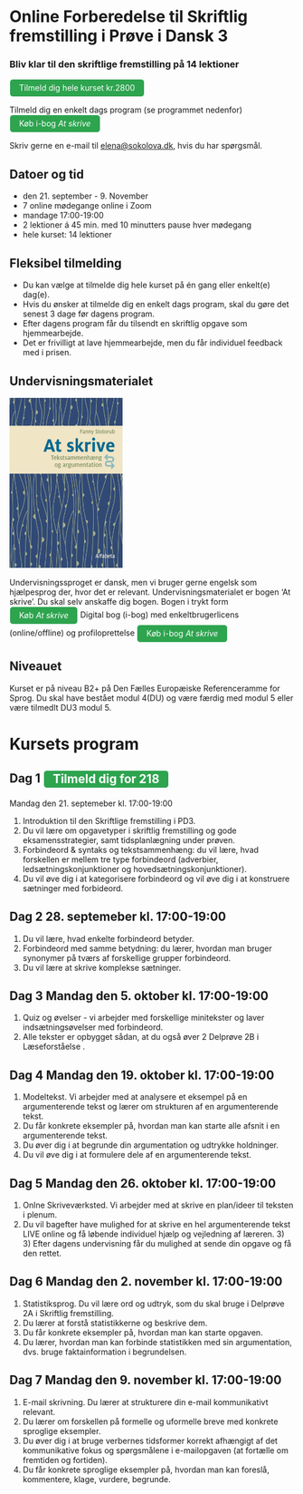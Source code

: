 # Online Forberedelse til Skriftlig fremstilling i Prøve i Dansk 3  

### Bliv klar til den skriftlige fremstilling på 14 lektioner

<a class="btn" href="https://www.alfabetaforlag.dk/skrive-tekstsammenhaeng-og-argumentation-i-bog#"> Tilmeld dig hele kurset kr.2800</a>

Tilmeld dig en enkelt dags program (se programmet nedenfor) <a class="btn" href="https://www.alfabetaforlag.dk/skrive-tekstsammenhaeng-og-argumentation-i-bog#">Køb i-bog *At skrive*</a>

Skriv gerne en e-mail til [elena@sokolova.dk](mailto:elena@sokolova.dk), hvis du har spørgsmål. 

<style>
.btn {
  color: white;
  background-color: #2ea44f;
  border-color: rgba(27,31,35,.1);
  box-shadow: 0 0px 0 rgba(27,31,35,.1),inset 0 1px 0 hsla(0,0%,100%,.03);
  position: relative;
  display: inline-block;
  padding: 5px 16px;
  font-size: 14px
  font-weight: 500;
  line-height: 20px;
  white-space: nowrap;
  vertical-align: middle;
  cursor: pointer;
  border: 1px solid;
  border-radius: 6px;
  text-decoration: none;
}
</style>


## Datoer og tid

* den 21. september - 9. November
* 7 online mødegange online i Zoom 
* mandage 17:00-19:00
* 2 lektioner á 45 min. med 10 minutters pause hver mødegang 
* hele kurset: 14 lektioner
         
## Fleksibel tilmelding 

* Du kan vælge at tilmelde dig hele kurset på én gang eller enkelt(e) dag(e). 
* Hvis du ønsker at tilmelde dig en enkelt dags program, skal du gøre det senest 3 dage før dagens program. 
* Efter dagens program får du tilsendt en skriftlig opgave som hjemmearbejde. 
* Det er frivilligt at lave hjemmearbejde, men du får individuel feedback med i prisen. 

## Undervisningsmaterialet
<img src="at-skrive-forside.jpg" alt="At skrive" width="200" height="300" />

Undervisningssproget er dansk, men vi bruger gerne engelsk som hjælpesprog der, hvor det er relevant.
Undervisningsmaterialet er bogen ‘At skrive’. Du skal selv anskaffe dig bogen. 
Bogen i trykt form  <a class="btn" href="https://www.alfabetaforlag.dk/skrive#">Køb *At skrive*</a> 
Digital bog (i-bog) med enkeltbrugerlicens (online/offline) og profiloprettelse <a class="btn" href="https://www.alfabetaforlag.dk/skrive-tekstsammenhaeng-og-argumentation-i-bog#">Køb i-bog *At skrive*</a>

## Niveauet

Kurset er på niveau B2+ på Den Fælles Europæiske Referenceramme for Sprog. 
Du skal have bestået modul 4(DU) og være færdig med modul 5 eller være tilmedlt DU3 modul 5. 

# Kursets program

## Dag 1 <a class="btn" href="https://www.alfabetaforlag.dk/skrive-tekstsammenhaeng-og-argumentation-i-bog#"> Tilmeld dig for 218 </a>
Mandag den 21. septemeber kl. 17:00-19:00           

1) Introduktion til den Skriftlige fremstilling i PD3.
2) Du vil lære om opgavetyper i skriftlig fremstilling og gode eksamensstrategier, samt tidsplanlægning under prøven. 
2) Forbindeord & syntaks og tekstsammenhæng: du vil lære, hvad forskellen er mellem tre type forbindeord (adverbier, ledsætningskonjunktioner og hovedsætningskonjunktioner). 
3) Du vil øve dig i at kategorisere forbindeord og vil øve dig i at konstruere sætninger med forbideord. 

## Dag 2 28. septemeber kl. 17:00-19:00                     

1) Du vil lære, hvad enkelte forbindeord betyder.
2) Forbindeord med samme betydning: du lærer, hvordan man bruger synonymer på tværs af forskellige grupper forbindeord. 
3) Du vil lære at skrive komplekse sætninger. 

## Dag 3 Mandag den 5. oktober kl. 17:00-19:00

1) Quiz og øvelser - vi arbejder med forskellige minitekster og laver indsætningsøvelser med forbindeord. 
2) Alle tekster er opbygget sådan, at du også øver 2 Delprøve 2B i Læseforståelse . 

## Dag 4 Mandag den 19. oktober kl. 17:00-19:00

1) Modeltekst. Vi arbejder med at analysere et eksempel på en argumenterende tekst og lærer om strukturen af en argumenterende tekst. 
2) Du får konkrete eksempler på, hvordan man kan starte alle afsnit i en argumenterende tekst. 
3) Du øver dig i at begrunde din argumentation og udtrykke holdninger. 
4) Du vil øve dig i at formulere dele af en argumenterende tekst. 

## Dag 5 Mandag den 26. oktober kl. 17:00-19:00

1) Onlne Skriveværksted. Vi arbejder med at skrive en plan/ideer til teksten i plenum. 
2) Du vil bagefter have mulighed for at skrive en hel argumenterende tekst LIVE online og få løbende individuel hjælp og vejledning af læreren. 3) 3) Efter dagens undervisning får du mulighed at sende din opgave og få den rettet. 

## Dag 6 Mandag den 2. november kl. 17:00-19:00

1) Statistiksprog. Du vil lære ord og udtryk, som du skal bruge i Delprøve 2A i Skriftlig fremstilling. 
2) Du lærer at forstå statistikkerne og beskrive dem. 
3) Du får konkrete eksempler på, hvordan man kan starte opgaven. 
4) Du lærer, hvordan man kan forbinde statistikken med sin argumentation, dvs. bruge faktainformation i begrundelsen. 

## Dag 7 Mandag den 9. november kl. 17:00-19:00

1) E-mail skrivning. Du lærer at strukturere din e-mail kommunikativt relevant. 
2) Du lærer om forskellen på formelle og uformelle breve med konkrete sproglige eksempler.  
3) Du øver dig i at bruge verbernes tidsformer korrekt afhængigt af det kommunikative fokus og spørgsmålene i e-mailopgaven (at fortælle om fremtiden og fortiden). 
4) Du får konkrete sproglige eksempler på, hvordan man kan foreslå, kommentere, klage, vurdere, begrunde.



